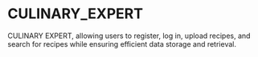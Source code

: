 # CULINARY_EXPERT
 CULINARY EXPERT, allowing users to register, log in, upload recipes, and search for recipes while ensuring efficient data storage and retrieval.

